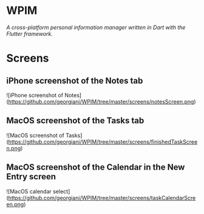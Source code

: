# **WPIM**
*A cross-platform personal information manager written in Dart with the Flutter framework.*

# **Screens**

## iPhone screenshot of the Notes tab
![iPhone screenshot of Notes]
(https://github.com/georgiani/WPIM/tree/master/screens/notesScreen.png)

## MacOS screenshot of the Tasks tab
![MacOS screenshot of Tasks]
(https://github.com/georgiani/WPIM/tree/master/screens/finishedTaskScreen.png)

## MacOS screenshot of the Calendar in the New Entry screen
![MacOS calendar select]
(https://github.com/georgiani/WPIM/tree/master/screens/taskCalendarScreen.png)

